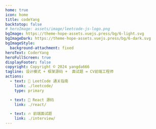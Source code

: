 ```yaml
---
home: true
icon: home
title: codeYang
backtotop: false
# heroImage: assets/image/leetcode-js-logo.png
bgImage: https://theme-hope-assets.vuejs.press/bg/6-light.svg
bgImageDark: https://theme-hope-assets.vuejs.press/bg/6-dark.svg
bgImageStyle:
  background-attachment: fixed
heroText: CoderYang
heroFullScreen: true
displayFooter: false
copyright: Copyright © 2024 yangda666
tagline: 设计模式 + 框架源码 +  面试题 = CV前端工程师
actions:
  - text: 🧭 LeetCode 通关指南
    link: ./leetcode/
    type: primary

  - text: 🍭 React 源码
    link: ./react/

  - text: 🔥 前端面试题
    link: ./interview/
---
```

